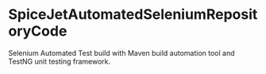 # SpiceJetAutomatedSeleniumRepositoryCode
Selenium Automated Test build with Maven build automation tool and TestNG unit testing framework.
